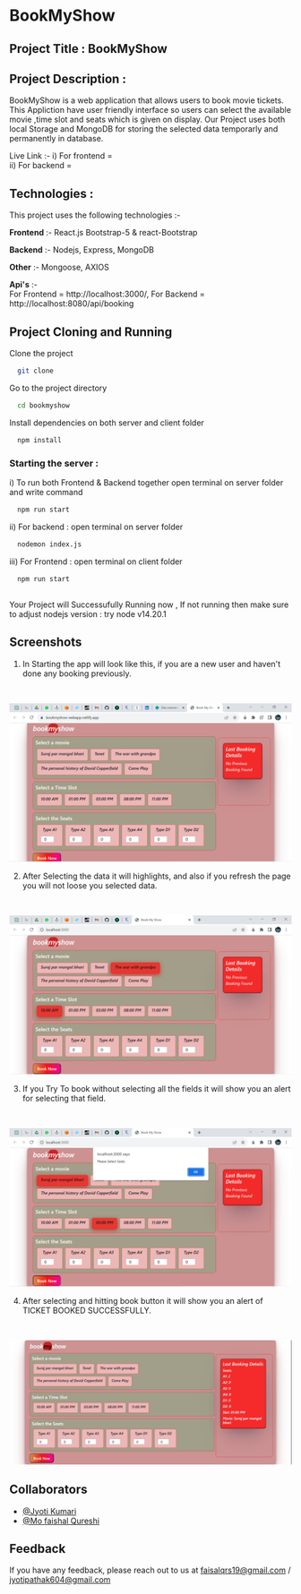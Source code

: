 ﻿# BookMyShow 

## Project Title :  BookMyShow

## Project Description :
BookMyShow is a web application that allows users to book movie tickets.
            This Appliction have user friendly interface so users can select the available movie ,time slot and seats which is given on display.
            Our Project uses both local Storage and MongoDB for storing the selected data temporarly and permanently in database.

Live Link :-
i) For frontend =   
ii) For backend =  

## Technologies :
This project uses the following technologies :-

**Frontend** :- 
           React.js
           Bootstrap-5 & react-Bootstrap

**Backend** :-
            Nodejs,
            Express,
            MongoDB

**Other**   :-   Mongoose,
            AXIOS 
           

**Api's**   :-  
            For Frontend = http://localhost:3000/, 
            For Backend =  http://localhost:8080/api/booking 

              
## Project Cloning and Running

Clone the project

```bash
  git clone 
```

Go to the project directory

```bash
  cd bookmyshow
```

Install dependencies on both server and client folder

```bash
  npm install
```

### Starting the server :  
i) To run both Frontend & Backend together open terminal on server folder and write command
```bash
  npm run start
```

ii) For backend  : open terminal on server folder 
```bash
  nodemon index.js 
```
iii) For Frontend  : open terminal on client folder 
```bash
  npm run start
```





##  

Your Project will Successufully Running now ,
        If not running then make sure to adjust nodejs version : try node v14.20.1    



## Screenshots

1. In Starting the app will look like this,
if you are a new user and haven't done any booking previously.  
<br>

![Alt Screenshot](/ScreenShots/0.png)

2. After Selecting the data it will highlights, and also if you refresh the page you will not loose you selected data.
<br> 

![Alt Screenshot](/ScreenShots/1.png)

3.  If you Try To book without selecting all the fields it will show you an alert for selecting that field.
<br> 

![Alt Screenshot](/ScreenShots/2.png )

4.  After selecting and hitting book button it will show you an alert of TICKET BOOKED SUCCESSFULLY.
<br> 

![Alt Screenshot](/ScreenShots/3.png)



## Collaborators 


- [@Jyoti Kumari](https://github.com/jyotiPatthak)
- [@Mo faishal Qureshi](https://github.com/faizqrs)



## Feedback

If you have any feedback, please reach out to us at
faisalqrs19@gmail.com / jyotipathak604@gmail.com


